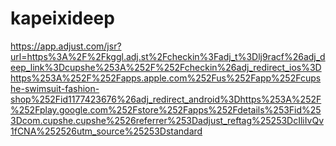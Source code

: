 # kapeixideep
https://app.adjust.com/jsr?url=https%3A%2F%2Fkggl.adj.st%2Fcheckin%3Fadj_t%3Dlj9racf%26adj_deep_link%3Dcupshe%253A%252F%252Fcheckin%26adj_redirect_ios%3Dhttps%253A%252F%252Fapps.apple.com%252Fus%252Fapp%252Fcupshe-swimsuit-fashion-shop%252Fid1177423676%26adj_redirect_android%3Dhttps%253A%252F%252Fplay.google.com%252Fstore%252Fapps%252Fdetails%253Fid%253Dcom.cupshe.cupshe%2526referrer%253Dadjust_reftag%25253DcIliIvQv1fCNA%252526utm_source%25253Dstandard
